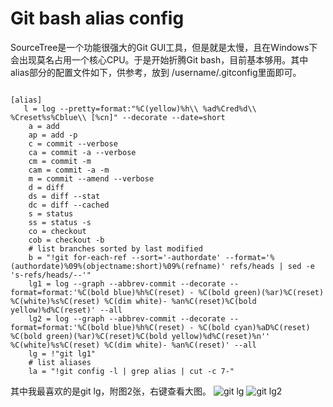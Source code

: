 # Git bash alias config

SourceTree是一个功能很强大的Git GUI工具，但是就是太慢，且在Windows下会出现莫名占用一个核心CPU。于是开始折腾Git bash，目前基本够用。其中alias部分的配置文件如下，供参考，放到 /username/.gitconfig里面即可。

<code>
[alias]
   l = log --pretty=format:"%C(yellow)%h\\ %ad%Cred%d\\ %Creset%s%Cblue\\ [%cn]" --decorate --date=short
    a = add
    ap = add -p
    c = commit --verbose
    ca = commit -a --verbose
    cm = commit -m
    cam = commit -a -m
    m = commit --amend --verbose
    d = diff
    ds = diff --stat
    dc = diff --cached
    s = status
    ss = status -s
    co = checkout
    cob = checkout -b
    # list branches sorted by last modified
    b = "!git for-each-ref --sort='-authordate' --format='%(authordate)%09%(objectname:short)%09%(refname)' refs/heads | sed -e 's-refs/heads/--'"
    lg1 = log --graph --abbrev-commit --decorate --format=format:'%C(bold blue)%h%C(reset) - %C(bold green)(%ar)%C(reset) %C(white)%s%C(reset) %C(dim white)- %an%C(reset)%C(bold yellow)%d%C(reset)' --all
    lg2 = log --graph --abbrev-commit --decorate --format=format:'%C(bold blue)%h%C(reset) - %C(bold cyan)%aD%C(reset) %C(bold green)(%ar)%C(reset)%C(bold yellow)%d%C(reset)%n''          %C(white)%s%C(reset) %C(dim white)- %an%C(reset)' --all
    lg = !"git lg1"
    # list aliases
    la = "!git config -l | grep alias | cut -c 7-"
</code>

其中我最喜欢的是git lg，附图2张，右键查看大图。
<img src="https://www.darkerror.com/wp-content/uploads/2017/10/Untitled.png" alt="git lg" />
<img src="https://www.darkerror.com/wp-content/uploads/2017/10/snipaste_20171013_172741.png" alt="git lg2" />
